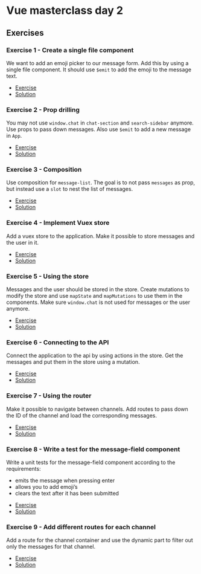 # Vue masterclass day 2

## Exercises

### Exercise 1 - Create a single file component
We want to add an emoji picker to our message form. Add this by using a single file component. It should use `$emit` to add the emoji to the message text.

* [Exercise](https://codesandbox.io/s/github/voorhoede/vue-masterclass-day-2/tree/exercise1)
* [Solution](https://codesandbox.io/s/github/voorhoede/vue-masterclass-day-2/tree/exercise1-solution)

### Exercise 2 - Prop drilling
You may not use `window.chat` in `chat-section` and `search-sidebar` anymore. Use props to pass down messages. Also use `$emit` to add a new message in `App`.

* [Exercise](https://codesandbox.io/s/github/voorhoede/vue-masterclass-day-2/tree/exercise2)
* [Solution](https://codesandbox.io/s/github/voorhoede/vue-masterclass-day-2/tree/exercise2-solution)

### Exercise 3 - Composition
Use composition for `message-list`. The goal is to not pass `messages` as prop, but instead use a `slot` to nest the list of messages.

* [Exercise](https://codesandbox.io/s/github/voorhoede/vue-masterclass-day-2/tree/exercise3)
* [Solution](https://codesandbox.io/s/github/voorhoede/vue-masterclass-day-2/tree/exercise3-solution)

### Exercise 4 - Implement Vuex store
Add a vuex store to the application. Make it possible to store messages and the user in it.

* [Exercise](https://codesandbox.io/s/github/voorhoede/vue-masterclass-day-2/tree/exercise4)
* [Solution](https://codesandbox.io/s/github/voorhoede/vue-masterclass-day-2/tree/exercise4-solution)

### Exercise 5 - Using the store
Messages and the user should be stored in the store. Create mutations to modify the store and use `mapState` and `mapMutations` to use them in the components. Make sure `window.chat` is not used for messages or the user anymore.

* [Exercise](https://codesandbox.io/s/github/voorhoede/vue-masterclass-day-2/tree/exercise5)
* [Solution](https://codesandbox.io/s/github/voorhoede/vue-masterclass-day-2/tree/exercise5-solution)

### Exercise 6 - Connecting to the API
Connect the application to the api by using actions in the store. Get the messages and put them in the store using a mutation.

* [Exercise](https://codesandbox.io/s/github/voorhoede/vue-masterclass-day-2/tree/exercise6)
* [Solution](https://codesandbox.io/s/github/voorhoede/vue-masterclass-day-2/tree/exercise6-solution)

### Exercise 7 - Using the router
Make it possible to navigate between channels. Add routes to pass down the ID of the channel and load the corresponding messages.

* [Exercise](https://codesandbox.io/s/github/voorhoede/vue-masterclass-day-2/tree/exercise7)
* [Solution](https://codesandbox.io/s/github/voorhoede/vue-masterclass-day-2/tree/exercise7-solution)

### Exercise 8 - Write a test for the message-field component
Write a unit tests for the message-field component according to the requirements:
- emits the message when pressing enter
- allows you to add emoji’s
- clears the text after it has been submitted

* [Exercise](https://codesandbox.io/s/github/voorhoede/vue-masterclass-day-2/tree/exercise8)
* [Solution](https://codesandbox.io/s/github/voorhoede/vue-masterclass-day-2/tree/exercise8-solution)

### Exercise 9 - Add different routes for each channel
Add a route for the channel container and use the dynamic part to filter out only the messages for that channel.

* [Exercise](https://codesandbox.io/s/github/voorhoede/vue-masterclass-day-2/tree/exercise9)
* [Solution](https://codesandbox.io/s/github/voorhoede/vue-masterclass-day-2/tree/exercise9-solution)
